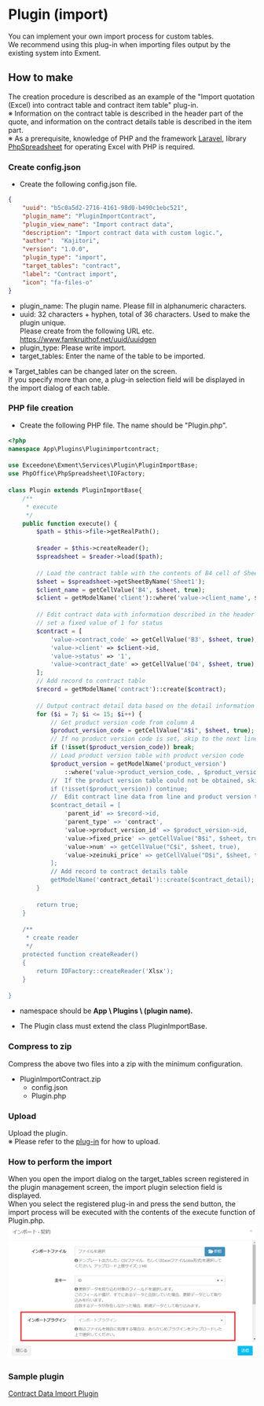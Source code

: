 # Plugin (import)
You can implement your own import process for custom tables.  
We recommend using this plug-in when importing files output by the existing system into Exment.


## How to make
The creation procedure is described as an example of the "Import quotation (Excel) into contract table and contract item table" plug-in.  
※ Information on the contract table is described in the header part of the quote, and information on the contract details table is described in the item part.  
※ As a prerequisite, knowledge of PHP and the framework [Laravel](http://laravel.jp/), library [PhpSpreadsheet](https://github.com/PHPOffice/PhpSpreadsheet) for operating Excel with PHP is required.

### Create config.json
- Create the following config.json file.  

~~~ json
{
    "uuid": "b5c0a5d2-2716-4161-98d0-b490c1ebc521",
    "plugin_name": "PluginImportContract",
    "plugin_view_name": "Import contract data",
    "description": "Import contract data with custom logic.",
    "author":  "Kajitori",
    "version": "1.0.0",
    "plugin_type": "import",
    "target_tables": "contract",
    "label": "Contract import",
    "icon": "fa-files-o"
}
~~~

- plugin_name: The plugin name. Please fill in alphanumeric characters.
- uuid: 32 characters + hyphen, total of 36 characters. Used to make the plugin unique.  
Please create from the following URL etc. 
https://www.famkruithof.net/uuid/uuidgen
- plugin_type: Please write import.
- target_tables: Enter the name of the table to be imported.

※ Target_tables can be changed later on the screen.  
If you specify more than one, a plug-in selection field will be displayed in the import dialog of each table.


### PHP file creation
- Create the following PHP file. The name should be "Plugin.php".

~~~ php
<?php
namespace App\Plugins\Pluginimportcontract;

use Exceedone\Exment\Services\Plugin\PluginImportBase;
use PhpOffice\PhpSpreadsheet\IOFactory;

class Plugin extends PluginImportBase{
    /**
     * execute
     */
    public function execute() {
        $path = $this->file->getRealPath();

        $reader = $this->createReader();
        $spreadsheet = $reader->load($path);

        // Load the contract table with the contents of B4 cell of Sheet1
        $sheet = $spreadsheet->getSheetByName('Sheet1');
        $client_name = getCellValue('B4', $sheet, true);
        $client = getModelName('client')::where('value->client_name', $client_name)->first();

        // Edit contract data with information described in the header part of Sheet1
        // set a fixed value of 1 for status
        $contract = [
            'value->contract_code' => getCellValue('B3', $sheet, true),
            'value->client' => $client->id,
            'value->status' => '1',
            'value->contract_date' => getCellValue('D4', $sheet, true),
        ];
        // Add record to contract table
        $record = getModelName('contract')::create($contract);

        // Output contract detail data based on the detail information described in the 7th to 15th rows of Sheet1
        for ($i = 7; $i <= 15; $i++) {
            // Get product version code from column A
            $product_version_code = getCellValue("A$i", $sheet, true);
            // If no product version code is set, skip to the next line
            if (!isset($product_version_code)) break;
            // Load product version table with product version code
            $product_version = getModelName('product_version')
                ::where('value->product_version_code、, $product_version_code)->first();
            //  If the product version table could not be obtained, skip to the next line
            if (!isset($product_version)) continue;
            //  Edit contract line data from line and product version table
            $contract_detail = [
                'parent_id' => $record->id,
                'parent_type' => 'contract',
                'value->product_version_id' => $product_version->id,
                'value->fixed_price' => getCellValue("B$i", $sheet, true),
                'value->num' => getCellValue("C$i", $sheet, true),
                'value->zeinuki_price' => getCellValue("D$i", $sheet, true),
            ];
            // Add record to contract details table
            getModelName('contract_detail')::create($contract_detail);
        }

        return true;
    }

    /**
     * create reader
     */
    protected function createReader()
    {
        return IOFactory::createReader('Xlsx');
    }
    
}
~~~
- namespace should be **App \ Plugins \ (plugin name).**

- The Plugin class must extend the class PluginImportBase.

### Compress to zip
Compress the above two files into a zip with the minimum configuration.  
- PluginImportContract.zip
    - config.json
    - Plugin.php


### Upload
Upload the plugin.  
※ Please refer to the [plug-in](/plugin) for how to upload.    


### How to perform the import
When you open the import dialog on the target_tables screen registered in the plugin management screen, the import plugin selection field is displayed.  
When you select the registered plug-in and press the send button, the import process will be executed with the contents of the execute function of Plugin.php.  
![Import dialog](img/plugin/plugin_import1.png)  


### Sample plugin
[Contract Data Import Plugin](https://exment.net/downloads/sample/plugin/PluginImportContract.zip)